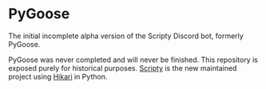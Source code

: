 # PyGoose

The initial incomplete alpha version of the Scripty Discord bot, formerly PyGoose.

PyGoose was never completed and will never be finished. This repository is exposed purely for historical purposes. [Scripty](https://github.com/scriptydev) is the new maintained project using [Hikari](https://hikari-py.dev) in Python.
